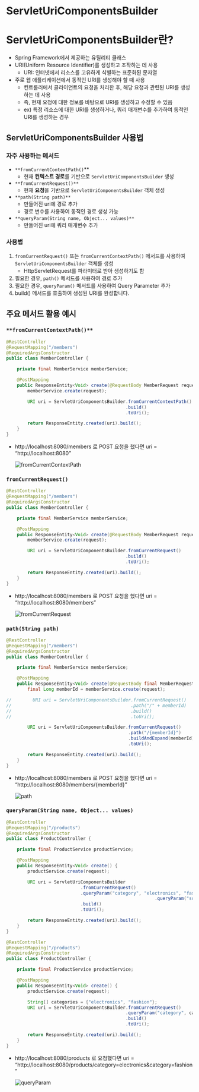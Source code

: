 # ServletUriComponentsBuilder

# ServletUriComponentsBuilder란?

- Spring Framework에서 제공하는 유틸리티 클래스
- URI(Uniform Resource Identifier)를 생성하고 조작하는 데 사용
    - URI: 인터넷에서 리소스를 고유하게 식별하는 표준화된 문자열
- 주로 웹 애플리케이션에서 동적인 URI를 생성해야 할 때 사용
    - 컨트롤러에서 클라이언트의 요청을 처리한 후, 해당 요청과 관련된 URI를 생성하는 데 사용
    - 즉, 현재 요청에 대한 정보를 바탕으로 URI를 생성하고 수정할 수 있음
    - ex) 특정 리소스에 대한 URI를 생성하거나, 쿼리 매개변수를 추가하여 동적인 URI를 생성하는 경우

## ServletUriComponentsBuilder 사용법

### 자주 사용하는 메서드

- `**fromCurrentContextPath()`**
    - 현재 **컨텍스트 경로**를 기반으로 `ServletUriComponentsBuilder` 생성
- `**fromCurrentRequest()**`
    - 현재 **요청**을 기반으로 `ServletUriComponentsBuilder` 객체 생성
- `**path(String path)**`
    - 만들어진 uri에 경로 추가
    - 경로 변수를 사용하여 동적인 경로 생성 가능
- `**queryParam(String name, Object... values)**`
    - 만들어진 uri에 쿼리 매개변수 추가

### 사용법

1. `fromCurrentRequest()` 또는 `fromCurrentContextPath()` 메서드를 사용하여 `ServletUriComponentsBuilder` 객체를 생성
    - HttpServletRequest를 파라미터로 받아 생성하기도 함
2. 필요한 경우, `path()` 메서드를 사용하여 경로 추가
3. 필요한 경우, `queryParam()` 메서드를 사용하여 Query Parameter 추가
4. build() 메서드를 호출하여 생성된 URI를 완성합니다.

## 주요 메서드 활용 예시

### `**fromCurrentContextPath()**`

```java
@RestController
@RequestMapping("/members")
@RequiredArgsConstructor
public class MemberController {

    private final MemberService memberService;

    @PostMapping
    public ResponseEntity<Void> create(@RequestBody MemberRequest request) {
        memberService.create(request);

        URI uri = ServletUriComponentsBuilder.fromCurrentContextPath()
                                             .build()
                                             .toUri();

        return ResponseEntity.created(uri).build();
    }
}
```

- http://localhost:8080/members 로 POST 요청을 했다면
uri = “http://localhost:8080”
    
    ![fromCurrentContextPath](https://rapid-browser-8fb.notion.site/image/https%3A%2F%2Fs3-us-west-2.amazonaws.com%2Fsecure.notion-static.com%2Fb0f106db-ff02-4dfa-9aed-07de3a70e952%2F%25E1%2584%2589%25E1%2585%25B3%25E1%2584%258F%25E1%2585%25B3%25E1%2584%2585%25E1%2585%25B5%25E1%2586%25AB%25E1%2584%2589%25E1%2585%25A3%25E1%2586%25BA_2023-07-31_%25E1%2584%258B%25E1%2585%25A9%25E1%2584%2592%25E1%2585%25AE_12.14.42.png?table=block&id=73970f1b-7592-4789-9d68-cfe5e243e73e&spaceId=46a9d753-8b1d-4083-bd7d-4b5f6daf3c1f&width=2000&userId=&cache=v2)
    

### `fromCurrentRequest()`

```java
@RestController
@RequestMapping("/members")
@RequiredArgsConstructor
public class MemberController {

    private final MemberService memberService;

    @PostMapping
    public ResponseEntity<Void> create(@RequestBody MemberRequest request) {
        memberService.create(request);

        URI uri = ServletUriComponentsBuilder.fromCurrentRequest()
                                             .build()
                                             .toUri();

        return ResponseEntity.created(uri).build();
    }
}
```

- http://localhost:8080/members 로 POST 요청을 했다면
uri = “http://localhost:8080/members”
    
    ![fromCurrentRequest](https://rapid-browser-8fb.notion.site/image/https%3A%2F%2Fs3-us-west-2.amazonaws.com%2Fsecure.notion-static.com%2F12b1b872-d0d8-4e3f-89ef-bf8e00e61c08%2F%25E1%2584%2589%25E1%2585%25B3%25E1%2584%258F%25E1%2585%25B3%25E1%2584%2585%25E1%2585%25B5%25E1%2586%25AB%25E1%2584%2589%25E1%2585%25A3%25E1%2586%25BA_2023-07-31_%25E1%2584%258B%25E1%2585%25A9%25E1%2584%2592%25E1%2585%25AE_12.15.44.png?table=block&id=9f33552f-8fa9-4dc0-9062-4a7b6e0ae13d&spaceId=46a9d753-8b1d-4083-bd7d-4b5f6daf3c1f&width=2000&userId=&cache=v2)
    

### `path(String path)`

```java
@RestController
@RequestMapping("/members")
@RequiredArgsConstructor
public class MemberController {

    private final MemberService memberService;

    @PostMapping
    public ResponseEntity<Void> create(@RequestBody final MemberRequest request) {
        final Long memberId = memberService.create(request);

//        URI uri = ServletUriComponentsBuilder.fromCurrentRequest()
//                                             .path("/" + memberId)
//                                             .build()
//                                             .toUri();

        URI uri = ServletUriComponentsBuilder.fromCurrentRequest()
                                              .path("/{memberId}")
                                              .buildAndExpand(memberId)
                                              .toUri();

        return ResponseEntity.created(uri).build();
    }
}
```

- http://localhost:8080/members 로 POST 요청을 했다면
uri = “http://localhost:8080/members/{memberId}”
    
    ![path](https://rapid-browser-8fb.notion.site/image/https%3A%2F%2Fs3-us-west-2.amazonaws.com%2Fsecure.notion-static.com%2Fcdc155c9-d0f2-4c6a-92f3-0f784efcce70%2F%25E1%2584%2589%25E1%2585%25B3%25E1%2584%258F%25E1%2585%25B3%25E1%2584%2585%25E1%2585%25B5%25E1%2586%25AB%25E1%2584%2589%25E1%2585%25A3%25E1%2586%25BA_2023-07-31_%25E1%2584%258B%25E1%2585%25A9%25E1%2584%2592%25E1%2585%25AE_1.09.45.png?table=block&id=94fcce8a-0844-40b4-8f95-494f1d2a447d&spaceId=46a9d753-8b1d-4083-bd7d-4b5f6daf3c1f&width=2000&userId=&cache=v2)
    

### `queryParam(String name, Object... values)`

```java
@RestController
@RequestMapping("/products")
@RequiredArgsConstructor
public class ProductController {

    private final ProductService productService;

    @PostMapping
    public ResponseEntity<Void> create() {
        productService.create(request);

        URI uri = ServletUriComponentsBuilder
                            .fromCurrentRequest()
                            .queryParam("category", "electronics", "fashion")
														.queryParam("sort", "time")
                            .build()
                            .toUri();

        return ResponseEntity.created(uri).build();
    }
}
```

```java
@RestController
@RequestMapping("/products")
@RequiredArgsConstructor
public class ProductController {

    private final ProductService productService;

    @PostMapping
    public ResponseEntity<Void> create() {
        productService.create(request);

        String[] categories = {"electronics", "fashion"};
        URI uri = ServletUriComponentsBuilder.fromCurrentRequest()
                                             .queryParam("category", categories)
                                             .build()
                                             .toUri();

        return ResponseEntity.created(uri).build();
    }
}
```

- http://localhost:8080/products 로 요청했다면
uri = “http://localhost:8080/products/category=electronics&category=fashion”
    
    ![queryParam](https://rapid-browser-8fb.notion.site/image/https%3A%2F%2Fs3-us-west-2.amazonaws.com%2Fsecure.notion-static.com%2F68e95b32-728d-43d3-bc67-2face7be4caa%2FUntitled.png?table=block&id=fa595dde-6f6f-467b-8f64-2b90454afbe2&spaceId=46a9d753-8b1d-4083-bd7d-4b5f6daf3c1f&width=2000&userId=&cache=v2)
